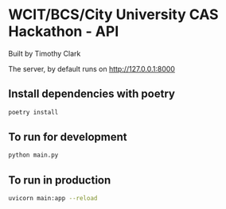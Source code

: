 # WCIT/BCS/City University CAS Hackathon - API

Built by Timothy Clark

The server, by default runs on http://127.0.0.1:8000

## Install dependencies with poetry
```bash
poetry install
```

## To run for development
```bash
python main.py
```

## To run in production
```bash
uvicorn main:app --reload
```
